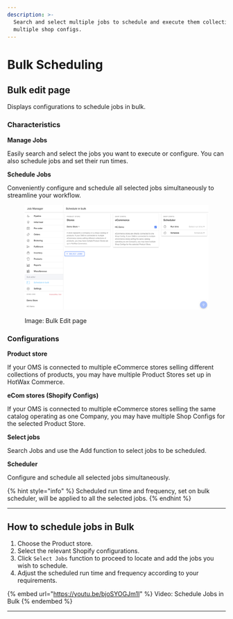 ```yaml
---
description: >-
  Search and select multiple jobs to schedule and execute them collectively for
  multiple shop configs.
---
```


# Bulk Scheduling

## Bulk edit page

Displays configurations to schedule jobs in bulk.



### **Characteristics**&#x20;



**Manage Jobs**

Easily search and select the jobs you want to execute or configure. You can also schedule jobs and set their run times.



**Schedule Jobs**

Conveniently configure and schedule all selected jobs simultaneously to streamline your workflow.



<figure><img src="../.gitbook/assets/Screenshot 2023-11-07 at 7.23.11 PM.png" alt=""><figcaption><p>Image: Bulk Edit page</p></figcaption></figure>



### **Configurations**



**Product store**

If your OMS is connected to multiple eCommerce stores selling different collections of products, you may have multiple Product Stores set up in HotWax Commerce.



**eCom stores (Shopify Configs)**

If your OMS is connected to multiple eCommerce stores selling the same catalog operating as one Company, you may have multiple Shop Configs for the selected Product Store.



**Select jobs**

Search Jobs and use the Add function to select jobs to be scheduled.



**Scheduler**

Configure and schedule all selected jobs simultaneously.

{% hint style="info" %}
Scheduled run time and frequency, set on bulk scheduler, will be applied to all the  selected jobs.
{% endhint %}



***

## How to schedule jobs in Bulk

1. Choose the Product store.
2. Select the relevant Shopify configurations.
3. Click `Select Jobs` function to proceed to locate and add the jobs you wish to schedule.
4. Adjust the scheduled run time and frequency according to your requirements.



{% embed url="https://youtu.be/bjoSYOGJm1I" %}
Video: Schedule Jobs in Bulk
{% endembed %}



***
